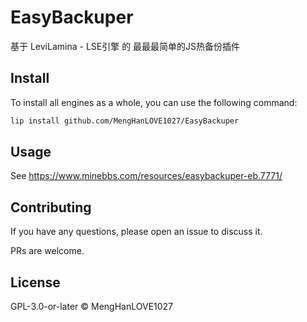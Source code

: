 # EasyBackuper

基于 LeviLamina - LSE引擎 的 最最最简单的JS热备份插件

## Install

To install all engines as a whole, you can use the following command:

```sh
lip install github.com/MengHanLOVE1027/EasyBackuper
```

## Usage
See https://www.minebbs.com/resources/easybackuper-eb.7771/

## Contributing

If you have any questions, please open an issue to discuss it.

PRs are welcome.

## License

GPL-3.0-or-later © MengHanLOVE1027

